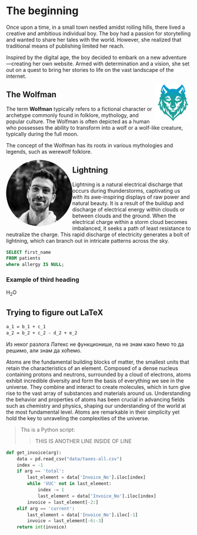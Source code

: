 # The beginning

Once upon a time, in a small town nestled amidst rolling hills, there lived a creative and ambitious individual boy. The boy had a passion for storytelling and wanted to share her tales with the world. However, she realized that traditional means of publishing limited her reach.

Inspired by the digital age, the boy decided to embark on a new adventure—creating her own website. Armed with determination and a vision, she set out on a quest to bring her stories to life on the vast landscape of the internet.

<img align="right" width="100" height="100"  title="Image title" alt="Another image" width="350" src="files/img/favicon.png">

## The Wolfman

The term **Wolfman** typically refers to a fictional character or archetype commonly found in folklore, mythology, and popular culture. The Wolfman is often depicted as a human who possesses the ability to transform into a wolf or a wolf-like creature, typically during the full moon.

The concept of the Wolfman has its roots in various mythologies and legends, such as werewolf folklore. 

<img align="left" width="180" title="My image" alt="My profile image" src="files/img/Vlad_profile_xs.png" style="border-radius:50%">

## Lightning

Lightning is a natural electrical discharge that occurs during thunderstorms, captivating us with its awe-inspiring displays of raw power and natural beauty. It is a result of the buildup and discharge of electrical energy within clouds or between clouds and the ground. When the electrical charge within a storm cloud becomes imbalanced, it seeks a path of least resistance to neutralize the charge. This rapid discharge of electricity generates a bolt of lightning, which can branch out in intricate patterns across the sky.

```sql
SELECT first_name
FROM patients
where allergy IS NULL;
```

### Example of third heading

H<sub>2</sub>O

## Trying to figure out LaTeX

```latex
a_1 = b_1 + c_1  
a_2 = b_2 + c_2 - d_2 + e_2
```

Из неког разлога Латекс не функционише, па не знам како ћемо то да решимо, али знам да хоћемо.

Atoms are the fundamental building blocks of matter, the smallest units that retain the characteristics of an element. Composed of a dense nucleus containing protons and neutrons, surrounded by a cloud of electrons, atoms exhibit incredible diversity and form the basis of everything we see in the universe. They combine and interact to create molecules, which in turn give rise to the vast array of substances and materials around us. Understanding the behavior and properties of atoms has been crucial in advancing fields such as chemistry and physics, shaping our understanding of the world at the most fundamental level. Atoms are remarkable in their simplicity yet hold the key to unraveling the complexities of the universe.

> Ths is a Python script:
>> THIS IS ANOTHER LINE INSIDE OF LINE

```python
def get_invoice(arg):
    data = pd.read_csv("data/taxes-all.csv")
    index = -1
    if arg == 'total':
        last_element = data['Invoice_No'].iloc[index]
        while 'VUC' not in last_element:
            index -= 1
            last_element = data['Invoice_No'].iloc[index]
        invoice = last_element[-2:]
    elif arg == 'current':
        last_element = data['Invoice_No'].iloc[-1]
        invoice = last_element[-6:-3]
    return int(invoice)
```